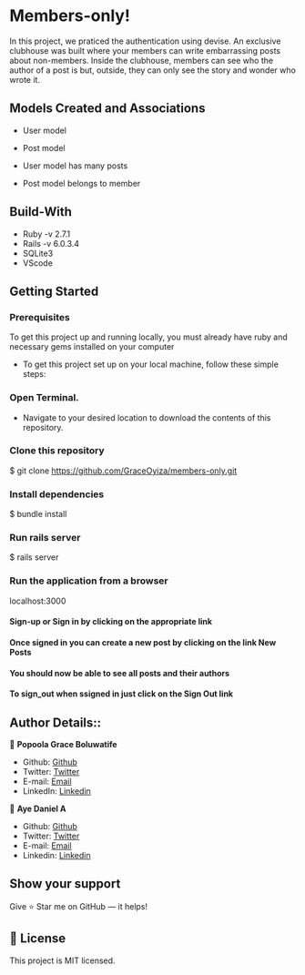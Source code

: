 # Members-only!

In this project, we praticed the authentication using devise. An exclusive clubhouse was built where your members can write embarrassing posts about non-members. Inside the clubhouse, members can see who the author of a post is but, outside, they can only see the story and wonder who wrote it.

## Models Created and Associations
- User model

- Post model

- User model has many posts

- Post model belongs to member

## Build-With
- Ruby -v 2.7.1
- Rails -v 6.0.3.4
- SQLite3
- VScode

## Getting Started
### Prerequisites
To get this project up and running locally, you must already have ruby and necessary gems installed on your computer

- To get this project set up on your local machine, follow these simple steps:

### Open Terminal.
- Navigate to your desired location to download the contents of this repository.

### Clone this repository
$ git clone https://github.com/GraceOyiza/members-only.git

### Install dependencies
$ bundle install

### Run rails server
$ rails server

### Run the application from a browser
 localhost:3000

#### Sign-up or Sign in by clicking on the appropriate link

#### Once signed in you can create a new post by clicking on the link New Posts

#### You should now be able to see all posts and their authors

#### To sign_out when ssigned in just click on the Sign Out link

## Author Details::

👤 **Popoola Grace Boluwatife**

- Github: [Github](https://github.com/GraceOyiza)
- Twitter: [Twitter](https://twitter.com/_PopsonGrace)
- E-mail: <a href="mailto:graceoyiza13@gmail.com?subject=Hello Grace!">Email</a>
- LinkedIn: [Linkedin](https://www.linkedin.com/in/grace-popoola)

👤 **Aye Daniel A**

- Github: [Github](https://github.com/Alaska01)
- Twitter: [Twitter](https://twitter.com/AyeAsoo)
- E-mail: <a href="mailto:aadaniel108@gmail.com?subject=Hello Daniel!">Email</a>  
- Linkedin: [Linkedin](https://www.linkedin.com/in/daniel-asoo-aye/)

## Show your support
Give ⭐ Star me on GitHub — it helps!

## 📝 License
This project is MIT licensed.

